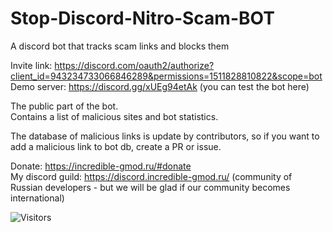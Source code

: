 # Stop-Discord-Nitro-Scam-BOT
A discord bot that tracks scam links and blocks them  
  
Invite link: https://discord.com/oauth2/authorize?client_id=943234733066846289&permissions=1511828810822&scope=bot  
Demo server: https://discord.gg/xUEg94etAk (you can test the bot here)  
  
The public part of the bot.  
Contains a list of malicious sites and bot statistics.  
  
The database of malicious links is update by contributors, so if you want to add a malicious link to bot db, create a PR or issue.  
  
Donate: https://incredible-gmod.ru/#donate  
My discord guild: https://discord.incredible-gmod.ru/ (community of Russian developers - but we will be glad if our community becomes international)  
  
<img alt="Visitors" src="https://visitor-badge.laobi.icu/badge?page_id=Be1zebub.Stop-Discord-Nitro-Scam-BOT"/> 

